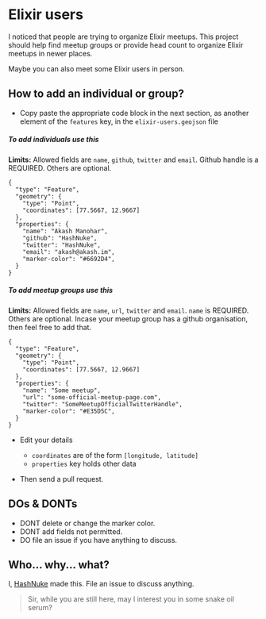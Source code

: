 # Elixir users

I noticed that people are trying to organize Elixir meetups. This project should help find meetup groups or provide head count to organize Elixir meetups in newer places.

Maybe you can also meet some Elixir users in person.


## How to add an individual or group?

* Copy paste the appropriate code block in the next section, as another element of the `features` key, in the `elixir-users.geojson` file


##### To add individuals use this

**Limits:** Allowed fields are `name`, `github`, `twitter` and `email`. Github handle is a REQUIRED. Others are optional.

```
{
  "type": "Feature",
  "geometry": {
    "type": "Point",
    "coordinates": [77.5667, 12.9667]
  },
  "properties": {
    "name": "Akash Manohar",
    "github": "HashNuke",
    "twitter": "HashNuke",
    "email": "akash@akash.im",
    "marker-color": "#6692D4",
  }
}
```

##### To add meetup groups use this

**Limits:** Allowed fields are `name`, `url`, `twitter` and `email`. `name` is REQUIRED. Others are optional. Incase your meetup group has a github organisation, then feel free to add that.

```
{
  "type": "Feature",
  "geometry": {
    "type": "Point",
    "coordinates": [77.5667, 12.9667]
  },
  "properties": {
    "name": "Some meetup",
    "url": "some-official-meetup-page.com",
    "twitter": "SomeMeetupOfficialTwitterHandle",
    "marker-color": "#E35D5C",
  }
}
```


* Edit your details

  * `coordinates` are of the form `[longitude, latitude]`
  * `properties` key holds other data

* Then send a pull request.


## DOs & DONTs

* DONT delete or change the marker color.
* DONT add fields not permitted.
* DO file an issue if you have anything to discuss.


## Who... why... what?

I, [HashNuke](http://github.com/HashNuke) made this. File an issue to discuss anything.

> Sir, while you are still here, may I interest you in some snake oil serum?
